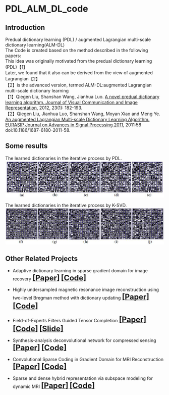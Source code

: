 # PDL_ALM_DL_code  

## Introduction
Predual dictionary learning (PDL) / augmented Lagrangian multi-scale dictionary learning(ALM-DL)  
The Code is created based on the method described in the following papers:   
This idea was originally motivated from the predual dictionary learning (PDL)【1】  
Later, we found that it also can be derived from the view of augmented Lagrangian【2】  
【2】is the advanced version, termed ALM-DL:augmented Lagrangian multi-scale dictionary learning    
【1】Qiegen Liu, Shanshan Wang, Jianhua Luo. [A novel predual dictionary learning algorithm. Journal of Visual Communication and Image Representation](https://ac.els-cdn.com/S1047320311001246/1-s2.0-S1047320311001246-main.pdf?_tid=a5cd5f8a-7164-42cd-8668-86d652d89f3a&acdnat=1535963140_7ad392b98a43e181cd32cdadfcfca757), 2012, 23(1): 182-193.    
【2】Qiegen Liu, Jianhua Luo, Shanshan Wang, Moyan Xiao and Meng Ye. [An augmented Lagrangian Multi-scale Dictionary Learning Algorithm. EURASIP Journal on Advances in Signal Processing 2011](https://link.springer.com/article/10.1186/1687-6180-2011-58), 2011:58 doi:10.1186/1687-6180-2011-58.  

## Some results
The learned dictionaries in the iterative process by PDL.    
![PDL_result](/fig/PDL_result.jpg)   

The learned dictionaries in the iterative process by K-SVD.   
![K-SVD_result.jpg](/fig/K-SVD_result.jpg)  


## Other Related Projects
  * Adaptive dictionary learning in sparse gradient domain for image recovery [<font size=5>**[Paper]**</font>](https://ieeexplore.ieee.org/document/6578193/)   [<font size=5>**[Code]**</font>](https://github.com/yqx7150/GradDL) 

  * Highly undersampled magnetic resonance image reconstruction using two-level Bregman method with dictionary updating [<font size=5>**[Paper]**</font>](https://ieeexplore.ieee.org/document/6492252)   [<font size=5>**[Code]**</font>](https://github.com/yqx7150/TBMDU) 
  
  * Field-of-Experts Filters Guided Tensor Completion [<font size=5>**[Paper]**</font>](https://ieeexplore.ieee.org/document/8291751/similar#similar)   [<font size=5>**[Code]**</font>](https://github.com/yqx7150/FoE_STDC)   [<font size=5>**[Slide]**</font>](https://github.com/yqx7150/EDAEPRec/tree/master/Slide)
  
  * Synthesis-analysis deconvolutional network for compressed sensing [<font size=5>**[Paper]**</font>](https://ieeexplore.ieee.org/document/8296620)   [<font size=5>**[Code]**</font>](https://github.com/yqx7150/SADN)
  
  * Convolutional Sparse Coding in Gradient Domain for MRI Reconstruction [<font size=5>**[Paper]**</font>](http://html.rhhz.net/ZDHXBZWB/html/2017-10-1841.htm)   [<font size=5>**[Code]**</font>](https://github.com/yqx7150/GradCSC)
  
  * Sparse and dense hybrid representation via subspace modeling for dynamic MRI [<font size=5>**[Paper]**</font>](https://www.sciencedirect.com/science/article/abs/pii/S089561111730006X)   [<font size=5>**[Code]**</font>](https://github.com/yqx7150/SDR)
